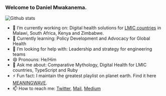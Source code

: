 ### Welcome to Daniel Mwakanema.

![Github stats](https://github-readme-stats.vercel.app/api?username=danielmwakanema&theme=tokyonight&show_icons=true&count_private=true)

- 🔭 I’m currently working on: Digital health solutions for [LMIC countries](https://wellcome.org/grant-funding/guidance/low-and-middle-income-countries) in Malawi, South Africa, Kenya and Zimbabwe.
- 🌱 Currently learning: Policy Development and Advocacy for Global Health
- 🤔 I’m looking for help with: Leadership and strategy for engineering teams
- 😄 Pronouns: He/Him
- 💬 Ask me about: Comparative Mythology, Digital Health for LMIC countries, TypeScript and Ruby
- ⚡ Fun fact: I maintain the greatest playlist on planet earth. Find it here [MEANINGWAVE](https://deezer.page.link/GYwBcRvid2HgE5tU8).
- 📫 How to reach me: [Twitter](https://twitter.com/mwakanemadaniel), [Mail](mailto:danielmwakanema95@gmail.com), [Medium](http://danielmwakanema.com/)

<!--
**danielmwakanema/danielmwakanema** is a ✨ _special_ ✨ repository because its `README.md` (this file) appears on your GitHub profile.
Here are some ideas to get you started:
- 👯 I’m looking to collaborate on ...
-->
